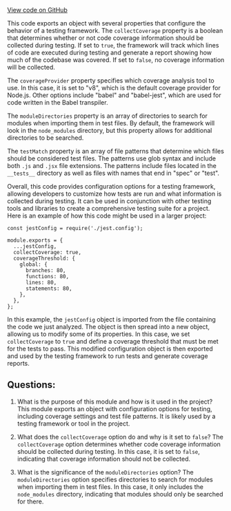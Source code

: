 [View code on GitHub](sigmastate-interpreterhttps://github.com/ScorexFoundation/sigmastate-interpreter/jest.config.js)

This code exports an object with several properties that configure the behavior of a testing framework. The `collectCoverage` property is a boolean that determines whether or not code coverage information should be collected during testing. If set to `true`, the framework will track which lines of code are executed during testing and generate a report showing how much of the codebase was covered. If set to `false`, no coverage information will be collected.

The `coverageProvider` property specifies which coverage analysis tool to use. In this case, it is set to "v8", which is the default coverage provider for Node.js. Other options include "babel" and "babel-jest", which are used for code written in the Babel transpiler.

The `moduleDirectories` property is an array of directories to search for modules when importing them in test files. By default, the framework will look in the `node_modules` directory, but this property allows for additional directories to be searched.

The `testMatch` property is an array of file patterns that determine which files should be considered test files. The patterns use glob syntax and include both `.js` and `.jsx` file extensions. The patterns include files located in the `__tests__` directory as well as files with names that end in "spec" or "test".

Overall, this code provides configuration options for a testing framework, allowing developers to customize how tests are run and what information is collected during testing. It can be used in conjunction with other testing tools and libraries to create a comprehensive testing suite for a project. Here is an example of how this code might be used in a larger project:

```
const jestConfig = require('./jest.config');

module.exports = {
  ...jestConfig,
  collectCoverage: true,
  coverageThreshold: {
    global: {
      branches: 80,
      functions: 80,
      lines: 80,
      statements: 80,
    },
  },
};
```

In this example, the `jestConfig` object is imported from the file containing the code we just analyzed. The object is then spread into a new object, allowing us to modify some of its properties. In this case, we set `collectCoverage` to `true` and define a coverage threshold that must be met for the tests to pass. This modified configuration object is then exported and used by the testing framework to run tests and generate coverage reports.
## Questions: 
 1. What is the purpose of this module and how is it used in the project?
   This module exports an object with configuration options for testing, including coverage settings and test file patterns. It is likely used by a testing framework or tool in the project.

2. What does the `collectCoverage` option do and why is it set to `false`?
   The `collectCoverage` option determines whether code coverage information should be collected during testing. In this case, it is set to `false`, indicating that coverage information should not be collected.

3. What is the significance of the `moduleDirectories` option?
   The `moduleDirectories` option specifies directories to search for modules when importing them in test files. In this case, it only includes the `node_modules` directory, indicating that modules should only be searched for there.